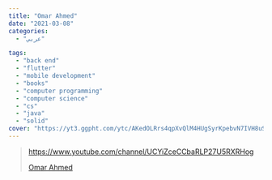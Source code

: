 ```yaml
---
title: "Omar Ahmed"
date: "2021-03-08"
categories:
  - "عربي"

tags:
  - "back end"
  - "flutter"
  - "mobile development"
  - "books"
  - "computer programming"
  - "computer science"
  - "cs"
  - "java"
  - "solid"
cover: "https://yt3.ggpht.com/ytc/AKedOLRrs4qpXvQlM4HUgSyrKpebvN7IVH8uSDNh6SKemA=s176-c-k-c0x00ffffff-no-rj"
---
```


> https://www.youtube.com/channel/UCYiZceCCbaRLP27U5RXRHog
>
> [ Omar Ahmed ](https://www.youtube.com/channel/UCYiZceCCbaRLP27U5RXRHog)
